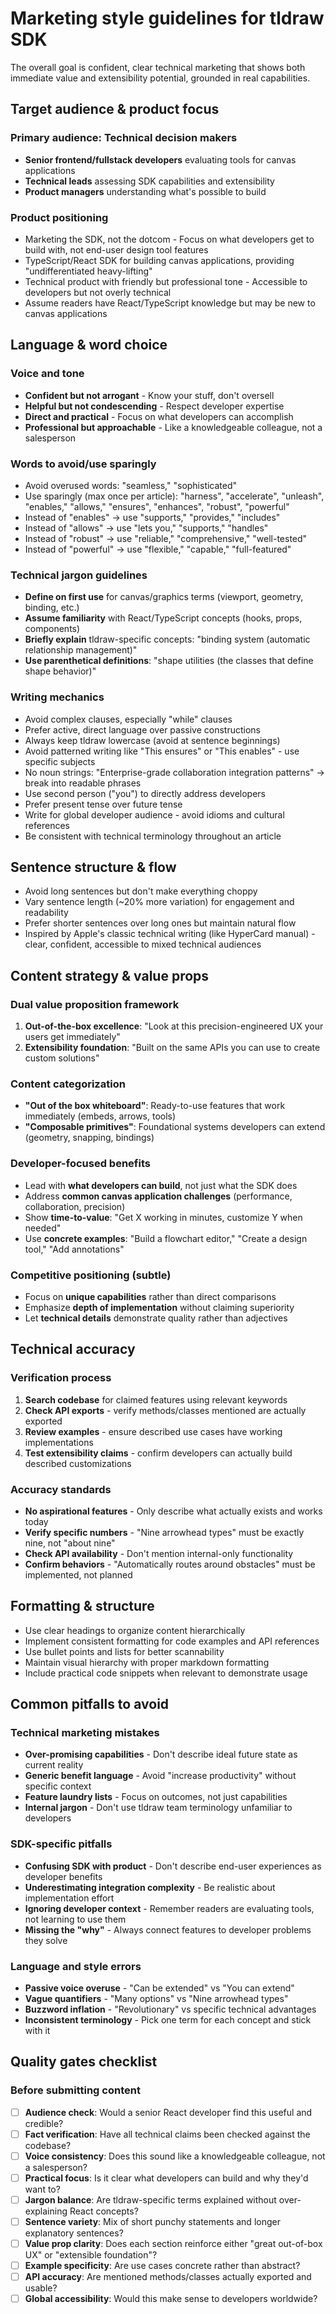 # Marketing style guidelines for tldraw SDK

The overall goal is confident, clear technical marketing that shows both immediate value and extensibility potential, grounded in real capabilities.

## Target audience & product focus

### Primary audience: Technical decision makers

- **Senior frontend/fullstack developers** evaluating tools for canvas applications
- **Technical leads** assessing SDK capabilities and extensibility
- **Product managers** understanding what's possible to build

### Product positioning

- Marketing the SDK, not the dotcom - Focus on what developers get to build with, not end-user design tool features
- TypeScript/React SDK for building canvas applications, providing "undifferentiated heavy-lifting"
- Technical product with friendly but professional tone - Accessible to developers but not overly technical
- Assume readers have React/TypeScript knowledge but may be new to canvas applications

## Language & word choice

### Voice and tone

- **Confident but not arrogant** - Know your stuff, don't oversell
- **Helpful but not condescending** - Respect developer expertise
- **Direct and practical** - Focus on what developers can accomplish
- **Professional but approachable** - Like a knowledgeable colleague, not a salesperson

### Words to avoid/use sparingly

- Avoid overused words: "seamless," "sophisticated"
- Use sparingly (max once per article): "harness", "accelerate", "unleash", "enables," "allows," "ensures", "enhances", "robust", "powerful"
- Instead of "enables" → use "supports," "provides," "includes"
- Instead of "allows" → use "lets you," "supports," "handles"
- Instead of "robust" → use "reliable," "comprehensive," "well-tested"
- Instead of "powerful" → use "flexible," "capable," "full-featured"

### Technical jargon guidelines

- **Define on first use** for canvas/graphics terms (viewport, geometry, binding, etc.)
- **Assume familiarity** with React/TypeScript concepts (hooks, props, components)
- **Briefly explain** tldraw-specific concepts: "binding system (automatic relationship management)"
- **Use parenthetical definitions**: "shape utilities (the classes that define shape behavior)"

### Writing mechanics

- Avoid complex clauses, especially "while" clauses
- Prefer active, direct language over passive constructions
- Always keep tldraw lowercase (avoid at sentence beginnings)
- Avoid patterned writing like "This ensures" or "This enables" - use specific subjects
- No noun strings: "Enterprise-grade collaboration integration patterns" → break into readable phrases
- Use second person ("you") to directly address developers
- Prefer present tense over future tense
- Write for global developer audience - avoid idioms and cultural references
- Be consistent with technical terminology throughout an article

## Sentence structure & flow

- Avoid long sentences but don't make everything choppy
- Vary sentence length (~20% more variation) for engagement and readability
- Prefer shorter sentences over long ones but maintain natural flow
- Inspired by Apple's classic technical writing (like HyperCard manual) - clear, confident, accessible to mixed technical audiences

## Content strategy & value props

### Dual value proposition framework

1. **Out-of-the-box excellence**: "Look at this precision-engineered UX your users get immediately"
2. **Extensibility foundation**: "Built on the same APIs you can use to create custom solutions"

### Content categorization

- **"Out of the box whiteboard"**: Ready-to-use features that work immediately (embeds, arrows, tools)
- **"Composable primitives"**: Foundational systems developers can extend (geometry, snapping, bindings)

### Developer-focused benefits

- Lead with **what developers can build**, not just what the SDK does
- Address **common canvas application challenges** (performance, collaboration, precision)
- Show **time-to-value**: "Get X working in minutes, customize Y when needed"
- Use **concrete examples**: "Build a flowchart editor," "Create a design tool," "Add annotations"

### Competitive positioning (subtle)

- Focus on **unique capabilities** rather than direct comparisons
- Emphasize **depth of implementation** without claiming superiority
- Let **technical details** demonstrate quality rather than adjectives

## Technical accuracy

### Verification process

1. **Search codebase** for claimed features using relevant keywords
2. **Check API exports** - verify methods/classes mentioned are actually exported
3. **Review examples** - ensure described use cases have working implementations
4. **Test extensibility claims** - confirm developers can actually build described customizations

### Accuracy standards

- **No aspirational features** - Only describe what actually exists and works today
- **Verify specific numbers** - "Nine arrowhead types" must be exactly nine, not "about nine"
- **Check API availability** - Don't mention internal-only functionality
- **Confirm behaviors** - "Automatically routes around obstacles" must be implemented, not planned

## Formatting & structure

- Use clear headings to organize content hierarchically
- Implement consistent formatting for code examples and API references
- Use bullet points and lists for better scannability
- Maintain visual hierarchy with proper markdown formatting
- Include practical code snippets when relevant to demonstrate usage

## Common pitfalls to avoid

### Technical marketing mistakes

- **Over-promising capabilities** - Don't describe ideal future state as current reality
- **Generic benefit language** - Avoid "increase productivity" without specific context
- **Feature laundry lists** - Focus on outcomes, not just capabilities
- **Internal jargon** - Don't use tldraw team terminology unfamiliar to developers

### SDK-specific pitfalls

- **Confusing SDK with product** - Don't describe end-user experiences as developer benefits
- **Underestimating integration complexity** - Be realistic about implementation effort
- **Ignoring developer context** - Remember readers are evaluating tools, not learning to use them
- **Missing the "why"** - Always connect features to developer problems they solve

### Language and style errors

- **Passive voice overuse** - "Can be extended" vs "You can extend"
- **Vague quantifiers** - "Many options" vs "Nine arrowhead types"
- **Buzzword inflation** - "Revolutionary" vs specific technical advantages
- **Inconsistent terminology** - Pick one term for each concept and stick with it

## Quality gates checklist

### Before submitting content

- [ ] **Audience check**: Would a senior React developer find this useful and credible?
- [ ] **Fact verification**: Have all technical claims been checked against the codebase?
- [ ] **Voice consistency**: Does this sound like a knowledgeable colleague, not a salesperson?
- [ ] **Practical focus**: Is it clear what developers can build and why they'd want to?
- [ ] **Jargon balance**: Are tldraw-specific terms explained without over-explaining React concepts?
- [ ] **Sentence variety**: Mix of short punchy statements and longer explanatory sentences?
- [ ] **Value prop clarity**: Does each section reinforce either "great out-of-box UX" or "extensible foundation"?
- [ ] **Example specificity**: Are use cases concrete rather than abstract?
- [ ] **API accuracy**: Are mentioned methods/classes actually exported and usable?
- [ ] **Global accessibility**: Would this make sense to developers worldwide?
